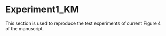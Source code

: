 # Experiment1_KM

This section is used to reproduce the test experiments of current Figure 4 of the manuscript.